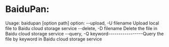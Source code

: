 BaiduPan:
===============================
Usage:
baidupan [option path]
	option:
	--upload, -U filename                       Upload local file to Baidu cloud storage service
	--delete, -D filename                        Delete the file in Baidu cloud storage service
	--query, -Q keyword-----------------Query the file by keyword in Baidu cloud storage service
	